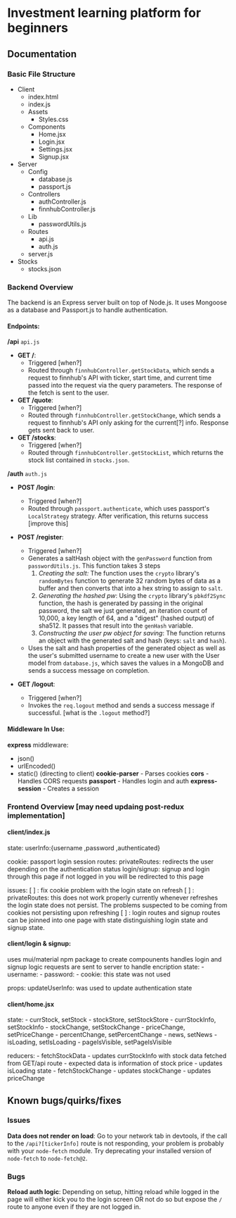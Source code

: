 # Investment learning platform for beginners

## Documentation

### Basic File Structure

- Client
  - index.html
  - index.js
  - Assets
    - Styles.css
  - Components
    - Home.jsx
    - Login.jsx
    - Settings.jsx
    - Signup.jsx
- Server
  - Config
    - database.js
    - passport.js
  - Controllers
    - authController.js
    - finnhubController.js
  - Lib
    - passwordUtils.js
  - Routes
    - api.js
    - auth.js
  - server.js
- Stocks
  - stocks.json

### Backend Overview

The backend is an Express server built on top of Node.js. It uses Mongoose as a database and Passport.js to handle authentication.

#### Endpoints:

**/api** `api.js`
  - **GET /**: 
    - Triggered [when?]
    - Routed through `finnhubController.getStockData`, which sends a request to finnhub's API with ticker, start time, and current time passed into the request via the query parameters. The response of the fetch is sent to the user. 
  - **GET /quote**:
    - Triggered [when?]
    - Routed through `finnhubController.getStockChange`, which sends a request to finnhub's API only asking for the current[?] info. Response gets sent back to user.
  - **GET /stocks**:  
    - Triggered [when?]
    - Routed through `finnhubController.getStockList`, which returns the stock list contained in `stocks.json`.


**/auth** `auth.js`
  - **POST /login**:
    - Triggered [when?]
    - Routed through `passport.authenticate`, which uses passport's `LocalStrategy` strategy. After verification, this returns success [improve this]
  - **POST /register**:
    - Triggered [when?]
    - Generates a saltHash object with the `genPassword` function from `passwordUtils.js`. This function takes 3 steps
      1. *Creating the salt:* The function uses the `crypto` library's `randomBytes` function to generate 32 random bytes of data as a buffer and then converts that into a hex string to assign to `salt`. 
      2. *Generating the hashed pw*: Using the `crypto` library's `pbkdf2Sync` function, the hash is generated by passing in the original password, the salt we just generated, an iteration count of 10,000, a key length of 64, and a "digest" (hashed output) of sha512. It passes that result into the `genHash` variable.
      3. *Constructing the user pw object for saving*: The function returns an object with the generated salt and hash (keys: `salt` and `hash`).
    - Uses the salt and hash properties of the generated object as well as the user's submitted username to create a new user with the User model from `database.js`, which saves the values in a MongoDB and sends a success message on completion.

  - **GET /logout**:
    - Triggered [when?]
    - Invokes the `req.logout` method and sends a success message if successful. [what is the `.logout` method?]

#### Middleware In Use:
**express** middleware:
  - json()
  - urlEncoded()
  - static() (directing to client)
**cookie-parser** - Parses cookies
**cors** - Handles CORS requests
**passport** - Handles login and auth
**express-session** - Creates a session


### Frontend Overview [may need updaing post-redux implementation]

#### client/index.js
  state:
    userInfo:{username ,password ,authenticated}

  cookie: passport login session
  routes: 
    privateRoutes: redirects the user depending on the authentication status
    login/signup: signup and login through this page if not logged in you will be redirected to this page

  issues:
    [ ] : fix cookie problem with the login state on refresh
    [ ] : privateRoutes: this does not work properly currently whenever refreshes the login state does not persist. The problems suspected to be coming from cookies not persisting upon refreshing 
    [ ] : login routes and signup routes can be joinned into one page with state distinguishing login state and signup state.

#### client/login & signup:
  uses mui/material npm package to create compounents 
  handles login and signup logic 
  requests are sent to server to handle encription
  state: 
    - username:
    - password: 
    - cookie: this state was not used

  props:
    updateUserInfo: was used to update authentication state

#### client/home.jsx
  state:
     - currStock, setStock
     - stockStore, setStockStore
     - currStockInfo, setStockInfo
     - stockChange, setStockChange
     - priceChange, setPriceChange
     - percentChange, setPercentChange
     - news, setNews
     - isLoading, setIsLoading
     - pageIsVisible, setPageIsVisible

  reducers:
    - fetchStockData
        - updates currStockInfo with stock data fetched from GET/api route
            - expected data is information of stock price 
        - updates isLoading state 
    - fetchStockChange
        - updates stockChange
        - updates priceChange

## Known bugs/quirks/fixes

### Issues

**Data does not render on load**: Go to your network tab in devtools, if the call to the `/api?[tickerInfo]` route is not responding, your problem is probably with your `node-fetch` module. Try deprecating your installed version of `node-fetch` to `node-fetch@2`.

### Bugs

**Reload auth logic**: Depending on setup, hitting reload while logged in the page will either kick you to the login screen OR not do so but expose the `/` route to anyone even if they are not logged in.
